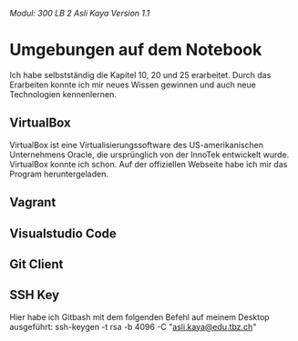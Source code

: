 *Modul: 300 
LB 2 
Asli Kaya
Version 1.1* 
# Umgebungen auf dem Notebook
Ich habe selbstständig die Kapitel 10, 20 und 25 erarbeitet. Durch das Erarbeiten konnte ich mir neues Wissen gewinnen und auch neue Technologien kennenlernen.
## VirtualBox
VirtualBox ist eine Virtualisierungssoftware des US-amerikanischen Unternehmens Oracle, die ursprünglich von der InnoTek entwickelt wurde. VirtualBox konnte ich schon. Auf der offiziellen Webseite habe ich mir das Program heruntergeladen.
## Vagrant
## Visualstudio Code
## Git Client
## SSH Key
Hier habe ich Gitbash mit dem folgenden Befehl auf meinem Desktop ausgeführt:
 ssh-keygen -t rsa -b 4096 -C "asli.kaya@edu.tbz.ch"

<!--stackedit_data:
eyJoaXN0b3J5IjpbODUwNjM2Nzc0LDE4MzQ2Njg2MzldfQ==
-->